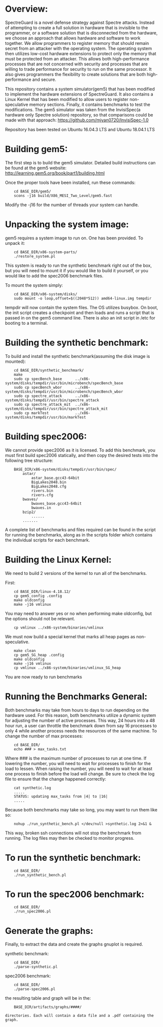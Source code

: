 # Overview:

SpectreGuard is a novel defense strategy against Spectre attacks. Instead of
attempting to create a full solution in hardware that is invisible to the
programmer, or a software solution that is disconnected from the hardware, we
choose an approach that allows hardware and software to work together. We
allow programmers to register memory that should remain secret from an
attacker with the operating system. The operating system then utilizes low-cost
hardware extensions to protect only the memory that must be protected from an
attacker. This allows both high-performance processes that are not concerned
with security and processes that are willing to trade performance for security
to run on the same processor. It also gives programmers the flexibility to
create solutions that are both high-performance and secure.

This repository contains a system simulator(gem5) that has been modified to
implement the hardware extensions of SpectreGuard. It also contains a Linux
Kernel that has been modified to allow users to register non-speculative memory
sections. Finally, it contains benchmarks to test the modifications. The gem5
simulator was taken from the InvisiSpec(a hardware only Spectre solution)
repository, so that comparisons could be made with that approach:
https://github.com/mjyan0720/InvisiSpec-1.0

Repository has been tested on Ubuntu 16.04.3 LTS and Ubuntu 18.04.1 LTS

# Building gem5:

The first step is to build the gem5 simulator. Detailed build instructions can
be found at the gem5 website:
    http://learning.gem5.org/book/part1/building.html

Once the proper tools have been installed, run these commands:
```
    cd BASE_DIR/gem5/
    scons -j16 build/X86_MESI_Two_Level/gem5.fast
```

Modify the -j16 for the number of threads your system can handle.

# Unpacking the system image:

gem5 requires a system image to run on. One has been provided. To unpack it:
```
    cd BASE_DIR/x86-system-parts/
    ./restore_system.pl
```

This system is ready to run the synthetic benchmark right out of the box,
    but you will need to mount it if you would like to build it yourself,
    or you would like to add the spec2006 benchmark files.

To mount the system simply:
```
    cd BASE_DIR/x86-system/disks/
    sudo mount -o loop,offset=$((2048*512)) amd64-linux.img tempdir
```

tempdir will now contain the system files.
The OS utilizes busybox.
On boot, the init script creates a checkpoint and then loads and runs a script
    that is passed in on the gem5 command line. There is also an init script in
    /etc for booting to a terminal.

# Building the synthetic benchmark:

To build and install the synthetic benchmark(assuming the disk image is mounted):
```
    cd BASE_DIR/synthetic_benchmark/
    make
    sudo cp specBench_base      ../x86-system/disks/tempdir/usr/bin/microbench/specBench_base
    sudo cp specBench_wbor      ../x86-system/disks/tempdir/usr/bin/microbench/specBench_wbor
    sudo cp spectre_attack      ../x86-system/disks/tempdir/usr/bin/spectre_attack
    sudo cp spectre_attack_mit  ../x86-system/disks/tempdir/usr/bin/spectre_attack_mit
    sudo cp markTest            ../x86-system/disks/tempdir/usr/bin/markTest
```

# Building spec2006:

We cannot provide spec2006 as it is licensed. To add this benchmark, you must
    first build spec2006 statically, and then copy the desired tests into the
    following tree structure:

```    
    BASE_DIR/x86-system/disks/tempdir/usr/bin/spec/
        astar/
            astar_base.gcc43-64bit
            BigLakes2048.bin
            BigLakes2048.cfg
            rivers.bin
            rivers.cfg
        bwaves/
            bwaves_base.gcc43-64bit
            bwaves.in
        bzip2/
            ......
        .......
```

A complete list of benchmarks and files required can be found in the script
    for running the benchmarks, along as in the scripts folder which contains
    the individual scripts for each benchmark.

# Building the Linux Kernel:

We need to build 2 versions of the kernel to run all of the benchmarks.

First:
```
    cd BASE_DIR/linux-4.18.12/
    cp gem5_config .config
    make oldconfig
    make -j16 vmlinux
```

You may need to answer yes or no when performing make oldconfig, but the
    options should not be relevant.
   
``` 
    cp vmlinux ../x86-system/binaries/vmlinux
```

We must now build a special kernel that marks all heap pages as non-speculative.
```
    make clean
    cp gem5_SG_heap .config
    make oldconfig
    make -j16 vmlinux
    cp vmlinux ../x86-system/binaries/vmlinux_SG_heap
```

You are now ready to run benchmarks

# Running the Benchmarks General:
Both benchmarks may take from hours to days to run depending on the
hardware used. For this reason, both benchmarks utilize a dynamic
system for adjusting the number of active processes. This way, 24 hours
into a 48 hour run, a user can throttle the benchmark down from say 16
processes to only 4 while another process needs the resources of the
same machine. To change the number of max processes:
   
```
    cd BASE_DIR/
    echo ### > max_tasks.txt
```
        
Where ### is the maximum number of processes to run at one time. If
lowering the number, you will need to wait for processes to finish for
the load to lessen. When raising the number, you will need to wait for
at least one process to finish before the load will change. Be sure to
check the log file to ensure that the change happened correctly:
   
```     
    cat synthetic.log
    .....
    STATUS: updating max_tasks from |4| to |16|
    .....
```
        
Because both benchmarks may take so long, you may want to run them like so:
   
```     
    nohup ./run_synthetic_bench.pl </dev/null >synthetic.log 2>&1 &
```
    
This way, broken ssh connections will not stop the benchmark from
running. The log files may then be checked to monitor progress.

# To run the synthetic benchmark:
```
    cd BASE_DIR/
    ./run_synthetic_bench.pl
```

# To run the spec2006 benchmark:
```
    cd BASE_DIR/
    ./run_spec2006.pl
```

# Generate the graphs:

Finally, to extract the data and create the graphs gnuplot is required.

synthetic benchmark:
```
    cd BASE_DIR/
    ./parse-synthetic.pl
```
    
spec2006 benchmark:
```
    cd BASE_DIR/
    ./parse-spec2006.pl
```
    
the resulting table and graph will be in the:
   
``` 
    BASE_DIR/artifacts/graphs/####/
```
    
    directories. Each will contain a data file and a .pdf containing the graph.
